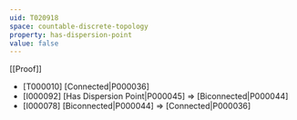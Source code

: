 ```yaml
---
uid: T020918
space: countable-discrete-topology
property: has-dispersion-point
value: false
---
```

[[Proof]]

* [T000010] [Connected|P000036]
* [I000092] [Has Dispersion Point|P000045] => [Biconnected|P000044]
* [I000078] [Biconnected|P000044] => [Connected|P000036]


